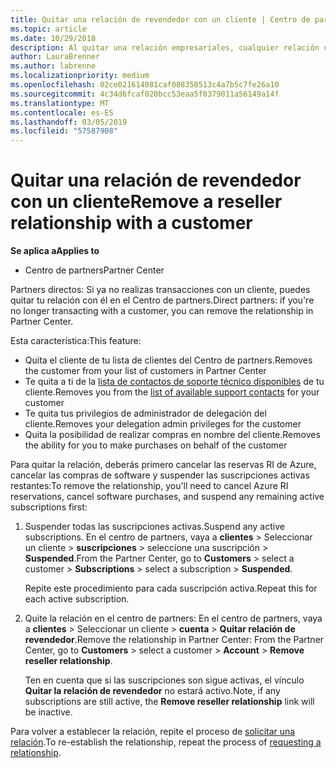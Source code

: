 ```yaml
---
title: Quitar una relación de revendedor con un cliente | Centro de partners
ms.topic: article
ms.date: 10/29/2018
description: Al quitar una relación empresariales, cualquier relación cerrada de negocio desaparecerá de la vista en el Centro de partners.
author: LauraBrenner
ms.author: labrenne
ms.localizationpriority: medium
ms.openlocfilehash: 02ce021614081caf088358513c4a7b5c7fe26a10
ms.sourcegitcommit: 4c34d6fcaf020bcc53eaa5f0379011a56149a14f
ms.translationtype: MT
ms.contentlocale: es-ES
ms.lasthandoff: 03/05/2019
ms.locfileid: "57587908"
---
```

# <a name="remove-a-reseller-relationship-with-a-customer"></a><span data-ttu-id="c9616-103">Quitar una relación de revendedor con un cliente</span><span class="sxs-lookup"><span data-stu-id="c9616-103">Remove a reseller relationship with a customer</span></span>

<span data-ttu-id="c9616-104">**Se aplica a**</span><span class="sxs-lookup"><span data-stu-id="c9616-104">**Applies to**</span></span>

-   <span data-ttu-id="c9616-105">Centro de partners</span><span class="sxs-lookup"><span data-stu-id="c9616-105">Partner Center</span></span>

<span data-ttu-id="c9616-106">Partners directos: Si ya no realizas transacciones con un cliente, puedes quitar tu relación con él en el Centro de partners.</span><span class="sxs-lookup"><span data-stu-id="c9616-106">Direct partners: if you're no longer transacting with a customer, you can remove the relationship in Partner Center.</span></span> 

<span data-ttu-id="c9616-107">Esta característica:</span><span class="sxs-lookup"><span data-stu-id="c9616-107">This feature:</span></span>
*  <span data-ttu-id="c9616-108">Quita el cliente de tu lista de clientes del Centro de partners.</span><span class="sxs-lookup"><span data-stu-id="c9616-108">Removes the customer from your list of customers in Partner Center</span></span>
*  <span data-ttu-id="c9616-109">Te quita a ti de la [lista de contactos de soporte técnico disponibles](assign-support-contacts.md) de tu cliente.</span><span class="sxs-lookup"><span data-stu-id="c9616-109">Removes you from the [list of available support contacts](assign-support-contacts.md) for your customer</span></span>
*  <span data-ttu-id="c9616-110">Te quita tus privilegios de administrador de delegación del cliente.</span><span class="sxs-lookup"><span data-stu-id="c9616-110">Removes your delegation admin privileges for the customer</span></span>
*  <span data-ttu-id="c9616-111">Quita la posibilidad de realizar compras en nombre del cliente.</span><span class="sxs-lookup"><span data-stu-id="c9616-111">Removes the ability for you to make purchases on behalf of the customer</span></span>

<span data-ttu-id="c9616-112">Para quitar la relación, deberás primero cancelar las reservas RI de Azure, cancelar las compras de software y suspender las suscripciones activas restantes:</span><span class="sxs-lookup"><span data-stu-id="c9616-112">To remove the relationship, you'll need to cancel Azure RI reservations, cancel software purchases, and suspend any remaining active subscriptions first:</span></span>
1. <span data-ttu-id="c9616-113">Suspender todas las suscripciones activas.</span><span class="sxs-lookup"><span data-stu-id="c9616-113">Suspend any active subscriptions.</span></span> <span data-ttu-id="c9616-114">En el centro de partners, vaya a **clientes** > Seleccionar un cliente > **suscripciones** > seleccione una suscripción > **Suspended**.</span><span class="sxs-lookup"><span data-stu-id="c9616-114">From the Partner Center, go to **Customers** > select a customer > **Subscriptions** > select a subscription > **Suspended**.</span></span> 

   <span data-ttu-id="c9616-115">Repite este procedimiento para cada suscripción activa.</span><span class="sxs-lookup"><span data-stu-id="c9616-115">Repeat this for each active subscription.</span></span>

2. <span data-ttu-id="c9616-116">Quite la relación en el centro de partners: En el centro de partners, vaya a **clientes** > Seleccionar un cliente > **cuenta** > **Quitar relación de revendedor**.</span><span class="sxs-lookup"><span data-stu-id="c9616-116">Remove the relationship in Partner Center: From the Partner Center, go to **Customers** > select a customer > **Account** > **Remove reseller relationship**.</span></span>

   <span data-ttu-id="c9616-117">Ten en cuenta que si las suscripciones son sigue activas, el vínculo **Quitar la relación de revendedor** no estará activo.</span><span class="sxs-lookup"><span data-stu-id="c9616-117">Note, if any subscriptions are still active, the **Remove reseller relationship** link will be inactive.</span></span> 

<span data-ttu-id="c9616-118">Para volver a establecer la relación, repite el proceso de [solicitar una relación](request-a-relationship-with-a-customer.md).</span><span class="sxs-lookup"><span data-stu-id="c9616-118">To re-establish the relationship, repeat the process of [requesting a relationship](request-a-relationship-with-a-customer.md).</span></span>
